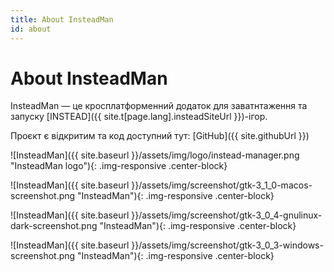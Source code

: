 ```yaml
---
title: About InsteadMan
id: about
---
```


About InsteadMan
================

InsteadMan — це кросплатформенний додаток для заватнтаження та запуску [INSTEAD]({{ site.t[page.lang].insteadSiteUrl }})-ігор. 

Проєкт є відкритим та код доступний тут: [GitHub]({{ site.githubUrl }})

![InsteadMan]({{ site.baseurl }}/assets/img/logo/instead-manager.png "InsteadMan logo"){: .img-responsive .center-block}

![InsteadMan]({{ site.baseurl }}/assets/img/screenshot/gtk-3_1_0-macos-screenshot.png "InsteadMan"){: .img-responsive .center-block}

![InsteadMan]({{ site.baseurl }}/assets/img/screenshot/gtk-3_0_4-gnulinux-dark-screenshot.png "InsteadMan"){: .img-responsive .center-block}

![InsteadMan]({{ site.baseurl }}/assets/img/screenshot/gtk-3_0_3-windows-screenshot.png "InsteadMan"){: .img-responsive .center-block}

